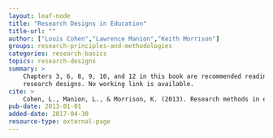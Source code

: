 ```yaml
---
layout: leaf-node
title: "Research Designs in Education"
title-url: ""
author: ["Louis Cohen","Lawrence Manion","Keith Morrison"]
groups: research-principles-and-methodologies
categories: research-basics
topics: research-designs
summary: >
    Chapters 3, 6, 8, 9, 10, and 12 in this book are recommended reading to better understand
    research designs. No working link is available.
cite: >
    Cohen, L., Manion, L., & Morrison, K. (2013). Research methods in education. Routledge.
pub-date: 2013-01-01
added-date: 2017-04-30
resource-type: external-page
---
```

